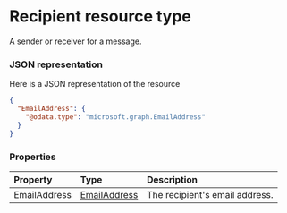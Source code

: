 # Recipient resource type

A sender or receiver for a message.

### JSON representation

Here is a JSON representation of the resource

```json
{
  "EmailAddress": {
    "@odata.type": "microsoft.graph.EmailAddress"
  }
}

```
### Properties
| Property	   | Type	|Description|
|:---------------|:--------|:----------|
|EmailAddress|[EmailAddress](emailaddress.md)|The recipient's email address.|

<!-- uuid: 1d35cb46-9d80-48df-b2ec-8de3d3bb9053
2015-10-12 23:28:12 UTC -->
